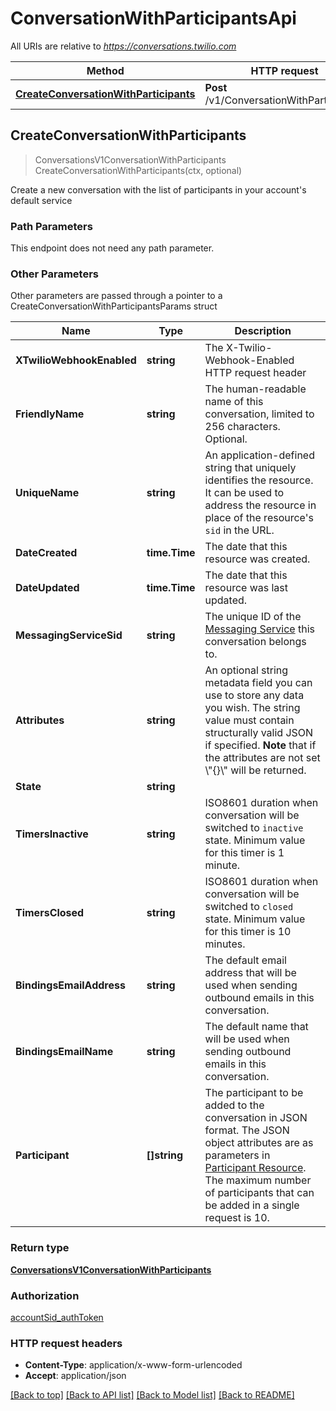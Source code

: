 # ConversationWithParticipantsApi

All URIs are relative to *https://conversations.twilio.com*

Method | HTTP request | Description
------------- | ------------- | -------------
[**CreateConversationWithParticipants**](ConversationWithParticipantsApi.md#CreateConversationWithParticipants) | **Post** /v1/ConversationWithParticipants | 



## CreateConversationWithParticipants

> ConversationsV1ConversationWithParticipants CreateConversationWithParticipants(ctx, optional)



Create a new conversation with the list of participants in your account's default service

### Path Parameters

This endpoint does not need any path parameter.

### Other Parameters

Other parameters are passed through a pointer to a CreateConversationWithParticipantsParams struct


Name | Type | Description
------------- | ------------- | -------------
**XTwilioWebhookEnabled** | **string** | The X-Twilio-Webhook-Enabled HTTP request header
**FriendlyName** | **string** | The human-readable name of this conversation, limited to 256 characters. Optional.
**UniqueName** | **string** | An application-defined string that uniquely identifies the resource. It can be used to address the resource in place of the resource's `sid` in the URL.
**DateCreated** | **time.Time** | The date that this resource was created.
**DateUpdated** | **time.Time** | The date that this resource was last updated.
**MessagingServiceSid** | **string** | The unique ID of the [Messaging Service](https://www.twilio.com/docs/messaging/api/service-resource) this conversation belongs to.
**Attributes** | **string** | An optional string metadata field you can use to store any data you wish. The string value must contain structurally valid JSON if specified.  **Note** that if the attributes are not set \\\"{}\\\" will be returned.
**State** | **string** | 
**TimersInactive** | **string** | ISO8601 duration when conversation will be switched to `inactive` state. Minimum value for this timer is 1 minute.
**TimersClosed** | **string** | ISO8601 duration when conversation will be switched to `closed` state. Minimum value for this timer is 10 minutes.
**BindingsEmailAddress** | **string** | The default email address that will be used when sending outbound emails in this conversation.
**BindingsEmailName** | **string** | The default name that will be used when sending outbound emails in this conversation.
**Participant** | **[]string** | The participant to be added to the conversation in JSON format. The JSON object attributes are as parameters in [Participant Resource](https://www.twilio.com/docs/conversations/api/conversation-participant-resource). The maximum number of participants that can be added in a single request is 10.

### Return type

[**ConversationsV1ConversationWithParticipants**](ConversationsV1ConversationWithParticipants.md)

### Authorization

[accountSid_authToken](../README.md#accountSid_authToken)

### HTTP request headers

- **Content-Type**: application/x-www-form-urlencoded
- **Accept**: application/json

[[Back to top]](#) [[Back to API list]](../README.md#documentation-for-api-endpoints)
[[Back to Model list]](../README.md#documentation-for-models)
[[Back to README]](../README.md)

